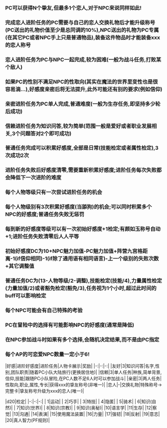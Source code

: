 ### PC可以获得N个挚友,但最多1个恋人,对于NPC来说同样如此! ###  
### 完成恋人进阶任务的PC需要与自己的恋人交换礼物后才能升级称号(PC送出的礼物价值至少是总同调的10%),NPC送出的礼物为PC专属(在其它PC或者NPC手上只是普通物品),装备这件物品时才能装备xxx的恋人称号 ###  
### 恋人进阶任务为PC与NPC一起完成,较为困难(一般为战斗任务,打败某个敌人) ###   
### 如果PC的性别不满足NPC的性取向(其实在魔法的世界里变性也是很容易滴...),好感度亲密后将无法提升,此外可能还有别的要求(例如信仰) ###   
### 亲密进阶任务为PC单人完成,普通难度(一般为生存任务,即坚持多少轮后成功) ###     
### 信赖进阶任务为知识问答,较为简单(范围一般是爱好或者职业发展相关,3个问题答对2个即可成功) ###     
### 普通任务完成可以积累好感度,全部是日常(技能检定或者属性检定),3次成功2次 ###      
### 进阶任务失败后好感度清零,需要重新积累好感度;进阶任务每次失败都会降低下一次进阶的难度 ###  
### 每个人物等级只有一次尝试进阶任务的机会 ###  
### 每个人物级别有3次积累好感度(当舔狗)的机会;可以同时积累多个NPC的好感度;普通任务失败无惩罚 ###    
### 每到新的好感度等级可以有一次初始好感度+1检定;有颜如玉称号自动+1;进阶任务失败清零后人人平等 ###    
### 初始好感度DC为10+NPC魅力加值-PC魅力加值+阵营九宫格距离-1(if信仰相同)-1(if除了通用语有相同语言)-上一个级别的失败次数+其它调整值 ###   
### 普通任务DC为(13-人物等级/2-调整),技能检定(技能/4),力量属性检定(力量加值/2)或者豁免检定(豁免/3),任务视为1个小时,超过此时间的buff可以影响检定 ###   
### 每个NPC可能会有自己特殊的考验 ###   
### PC在冒险中的选择有可能影响NPC的好感度(通常是降低) ###   
### 在NPC参加战斗时如果有多个选择,会随机决定结果,而不是由PC指定 ###   
### 每个AP的可恋爱NPC数量一定小于6! ###    

|好感|进阶好感度|进阶任务|人物卡展示|奖励|
|-:|-:|-:|
|友好|3|知识问答|名字,性别,团队职责|随着PC小队大陆旅行(更换居住地)|
|信赖|3|单人任务|种族,简单背景,信仰,技能|跟随PC小队冒险,在PC人数不足6人时可以参加战斗|
|亲密|3|两人任务|性取向,职业,属性,专长|获得xxx的挚友称号(非唯一)|
|恋人|-|交换礼物|特殊称号->完整卡|挚友称号升级为xxx的恋人(唯一)|

|d20|检定|
|-:|-:|-:|
| 1|运动|
| 2|巧手|
| 3|特技|
| 4|隐匿|
| 5|骑术|
| 6|知识(自然)|
| 7|知识(世界)|
| 8|知识(宗教)|
| 9|知识(奥秘)|
|10|语言学|
|11|生存|
|12|察觉|
|13|沟通|
|14|表演|
|15|使用魔法装置|
|16|力量|
|17|强韧|
|18|反射|
|19|意志|
|20|真人智力(PF规则)|
